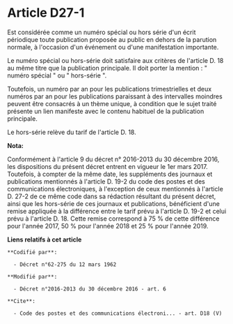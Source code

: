 # Article D27-1

Est considérée comme un numéro spécial ou hors série d'un écrit périodique toute publication proposée au public en dehors de
la parution normale, à l'occasion d'un événement ou d'une manifestation importante. 

Le numéro spécial ou hors-série doit satisfaire aux critères de l'article D. 18 au même titre que la publication principale.
Il doit porter la mention : " numéro spécial " ou " hors-série ". 

Toutefois, un numéro par an pour les publications trimestrielles et deux numéros par an pour les publications paraissant à
des intervalles moindres peuvent être consacrés à un thème unique, à condition que le sujet traité présente un lien manifeste
avec le contenu habituel de la publication principale. 

Le hors-série relève du tarif de l'article D. 18.

**Nota:**

Conformément à l'article 9 du décret n° 2016-2013 du 30 décembre 2016, les dispositions du présent décret entrent en vigueur
le 1er mars 2017. Toutefois, à compter de la même date, les suppléments des journaux et publications mentionnés à l'article
D. 19-2 du code des postes et des communications électroniques, à l'exception de ceux mentionnés à l'article D. 27-2 de ce
même code dans sa rédaction résultant du présent décret, ainsi que les hors-série de ces journaux et publications,
bénéficient d'une remise appliquée à la différence entre le tarif prévu à l'article D. 19-2 et celui prévu à l'article D. 18.
Cette remise correspond à 75 % de cette différence pour l'année 2017, 50 % pour l'année 2018 et 25 % pour l'année 2019.

**Liens relatifs à cet article**

	**Codifié par**:

	  - Décret n°62-275 du 12 mars 1962

	**Modifié par**:

	  - Décret n°2016-2013 du 30 décembre 2016 - art. 6

	**Cite**:

	  - Code des postes et des communications électroni... - art. D18 (V)
